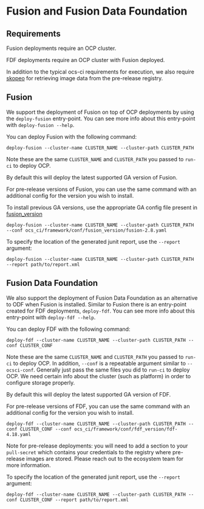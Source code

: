# Fusion and Fusion Data Foundation

## Requirements

Fusion deployments require an OCP cluster.

FDF deployments require an OCP cluster with Fusion deployed.

In addition to the typical ocs-ci requirements for execution, we also require [skopeo](https://github.com/containers/skopeo/blob/main/install.md#installing-skopeo) for retrieving image data from the pre-release registry.

## Fusion

We support the deployment of Fusion on top of OCP deployments by using the `deploy-fusion` entry-point. You can see more info about this entry-point with `deploy-fusion --help`.

You can deploy Fusion with the following command:

`deploy-fusion --cluster-name CLUSTER_NAME --cluster-path CLUSTER_PATH`

Note these are the same `CLUSTER_NAME` and `CLUSTER_PATH` you passed to `run-ci` to deploy OCP.

By default this will deploy the latest supported GA version of Fusion.

For pre-release versions of Fusion, you can use the same command with an additional config for the version you wish to install.

To install previous GA versions, use the appropriate GA config file present in [fusion_version](https://github.com/red-hat-storage/ocs-ci/tree/master/ocs_ci/framework/conf/fusion_version)
```
deploy-fusion --cluster-name CLUSTER_NAME --cluster-path CLUSTER_PATH --conf ocs_ci/framework/conf/fusion_version/fusion-2.8.yaml
```

To specify the location of the generated junit report, use the `--report` argument:
```
deploy-fusion --cluster-name CLUSTER_NAME --cluster-path CLUSTER_PATH --report path/to/report.xml
```

## Fusion Data Foundation

We also support the deployment of Fusion Data Foundation as an alternative to ODF when Fusion is installed. Similar to Fusion there is an entry-point created for FDF deployments, `deploy-fdf`. You can see more info about this entry-point with `deploy-fdf --help`.

You can deploy FDF with the following command:

`deploy-fdf --cluster-name CLUSTER_NAME --cluster-path CLUSTER_PATH --conf CLUSTER_CONF`

Note these are the same `CLUSTER_NAME` and `CLUSTER_PATH` you passed to `run-ci` to deploy OCP. In addition, `--conf` is a repeatable argument similar to `--ocsci-conf`. Generally just pass the same files you did to `run-ci` to deploy OCP. We need certain info about the cluster (such as platform) in order to configure storage properly.

By default this will deploy the latest supported GA version of FDF.

For pre-release versions of FDF, you can use the same command with an additional config for the version you wish to install.

```
deploy-fdf --cluster-name CLUSTER_NAME --cluster-path CLUSTER_PATH --conf CLUSTER_CONF --conf ocs_ci/framework/conf/fdf_version/fdf-4.18.yaml
```

Note for pre-release deployments: you will need to add a section to your `pull-secret` which contains your credentials to the registry where pre-release images are stored. Please reach out to the ecosystem team for more information.

To specify the location of the generated junit report, use the `--report` argument:
```
deploy-fdf --cluster-name CLUSTER_NAME --cluster-path CLUSTER_PATH --conf CLUSTER_CONF --report path/to/report.xml
```
